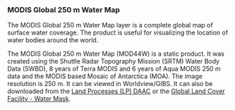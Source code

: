 ### MODIS Global 250 m Water Map
The MODIS Global 250 m Water Map layer is a complete global map of surface water coverage. The product is useful for visualizing the location of water bodies around the world.

The MODIS Global 250 m Water Map (MOD44W) is a static product. It was created using the Shuttle Radar Topography Mission (SRTM) Water Body Data (SWBD), 8 years of Terra MODIS and 6 years of Aqua MODIS 250 m data and the MODIS based Mosaic of Antarctica (MOA). The image resolution is 250 m. It can be viewed in Worldview/GIBS. It can also be downloaded from the [Land Processes (LP) DAAC](https://lpdaac.usgs.gov/dataset_discovery/modis/modis_products_table/mod44w) or the [Global Land Cover Facility - Water Mask](http://glcf.umd.edu/data/watermask/).
